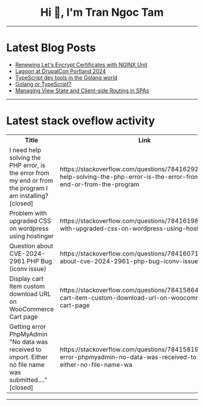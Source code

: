 <h1 align="center">Hi 👋, I'm Tran Ngoc Tam</h1>

---

# Latest Blog Posts 
<!-- BLOG-POST-LIST:START -->
- [Renewing Let&#39;s Encrypt Certificates with NGINX Unit](https://dev.to/djangotricks/renewing-lets-encrypt-certificates-with-nginx-unit-2jik)
- [Lagoon at DrupalCon Portland 2024](https://dev.to/uselagoon/lagoon-at-drupalcon-portland-2024-1abi)
- [TypeScript dev tools in the Golang world](https://dev.to/henriqueleite42/typescript-dev-tools-in-the-golang-world-3l41)
- [Golang or TypeScript?](https://dev.to/henriqueleite42/golang-or-typescript-f63)
- [Managing View State and Client-side Routing in SPAs](https://dev.to/karsonkalt/managing-view-state-and-client-side-routing-in-spas-5d3j)
<!-- BLOG-POST-LIST:END -->

---

# Latest stack oveflow activity
<table>
  <tr><th>Title</th><th>Link</th></tr>
  <!-- STACKOVERFLOW:START --><tr><td>I need help solving the PHP error, is the error from my end or from the program I am installing? [closed]</td><td>https://stackoverflow.com/questions/78416292/i-need-help-solving-the-php-error-is-the-error-from-my-end-or-from-the-program</td></tr><tr><td>Problem with upgraded CSS on wordpress using hostinger</td><td>https://stackoverflow.com/questions/78416198/problem-with-upgraded-css-on-wordpress-using-hostinger</td></tr><tr><td>Question about CVE-2024-2961 PHP Bug &lpar;iconv issue&rpar;</td><td>https://stackoverflow.com/questions/78416071/question-about-cve-2024-2961-php-bug-iconv-issue</td></tr><tr><td>Display cart Item custom download URL on WooCommerce Cart page</td><td>https://stackoverflow.com/questions/78415864/display-cart-item-custom-download-url-on-woocommerce-cart-page</td></tr><tr><td>Getting error PhpMyAdmin &quot;No data was received to import. Either no file name was submitted....&quot; [closed]</td><td>https://stackoverflow.com/questions/78415819/getting-error-phpmyadmin-no-data-was-received-to-import-either-no-file-name-wa</td></tr><!-- STACKOVERFLOW:END -->
</table>

---


